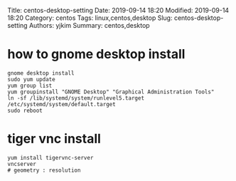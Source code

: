Title: centos-desktop-setting
Date: 2019-09-14 18:20
Modified: 2019-09-14 18:20
Category: centos
Tags: linux,centos,desktop
Slug: centos-desktop-setting
Authors: yjkim 
Summary: centos,desktop


# how to gnome desktop install 

```
gnome desktop install 
sudo yum update  
yum group list  
yum groupinstall "GNOME Desktop" "Graphical Administration Tools" 
ln -sf /lib/systemd/system/runlevel5.target /etc/systemd/system/default.target 
sudo reboot 
```

# tiger vnc install 

```
yum install tigervnc-server 
vncserver 
# geometry : resolution 
```